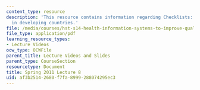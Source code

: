 ```yaml
---
content_type: resource
description: 'This resource contains information regarding Checklists: Quality improvement
  in developing countries.'
file: /media/courses/hst-s14-health-information-systems-to-improve-quality-of-care-in-resource-poor-settings-spring-2012/af3b25142680f7fa8999288074295ec3_MITHST_S14S12_lec13_1108.pdf
file_type: application/pdf
learning_resource_types:
- Lecture Videos
ocw_type: OCWFile
parent_title: Lecture Videos and Slides
parent_type: CourseSection
resourcetype: Document
title: Spring 2011 Lecture 8
uid: af3b2514-2680-f7fa-8999-288074295ec3
---
```

